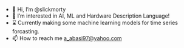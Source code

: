 - 👋 Hi, I’m @slickmorty
- 👀 I’m interested in AI, ML and Hardware Description Language!
- ⌛ Currently making some machine learning models for time series forcasting.
- 📫 How to reach me a_abasi97@yahoo.com

<!---
slickmorty/slickmorty is a ✨ special ✨ repository because its `README.md` (this file) appears on your GitHub profile.
You can click the Preview link to take a look at your changes.
--->
